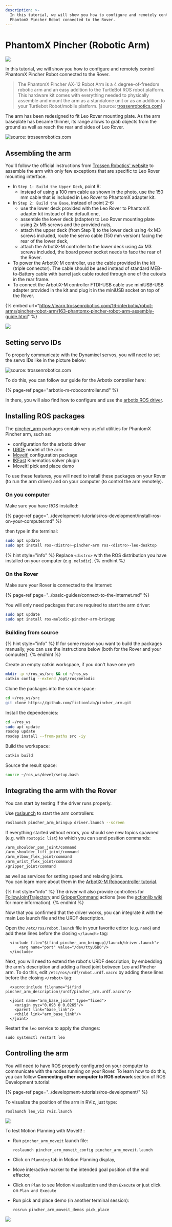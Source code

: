 ```yaml
---
description: >-
  In this tutorial, we will show you how to configure and remotely control
  PhantomX Pincher Robot connected to the Rover.
---
```


# PhantomX Pincher \(Robotic Arm\)



![](../.gitbook/assets/blank-diagram-2.jpeg)

In this tutorial, we will show you how to configure and remotely control PhantomX Pincher Robot connected to the Rover.

> The PhantomX Pincher AX-12 Robot Arm is a 4 degree-of-freedom robotic arm and an easy addition to the TurtleBot ROS robot platform. This hardware kit comes with everything needed to physically assemble and mount the arm as a standalone unit or as an addition to your Turtlebot Robot/mobile platform. \[source: [trossenrobotics.com](https://www.trossenrobotics.com/p/PhantomX-Pincher-Robot-Arm.aspx)\]

The arm has been redesigned to fit Leo Rover mounting plate. As the arm baseplate has became thinner, its range allows to grab objects from the ground as well as reach the rear and sides of Leo Rover.



![source: trossenrobotics.com](../.gitbook/assets/image%20%2820%29.png)

## Assembling the arm

You'll follow the official instructions from [Trossen Robotics' website](https://learn.trossenrobotics.com/16-interbotix/robot-arms/pincher-robot-arm/163-phantomx-pincher-robot-arm-assembly-guide.html) to assemble the arm with only few exceptions that are specific to Leo Rover mounting interface.

* In `Step 1: Build the Upper Deck`, point 8:
  * instead of using a 100 mm cable as shown in the photo, use the 150 mm cable that is included in Leo Rover to PhantomX adapter kit.
* In `Step 2: Build the Base`, instead of point 2-6:
  * use the lower deck provided with the Leo Rover to PhantomX adapter kit instead of the default one,
  * assemble the lower deck \(adapter\) to Leo Rover mounting plate using 2x M5 screws and the provided nuts,
  * attach the upper deck \(from Step 1\) to the lower deck using 4x M3 screws included, route the servo cable \(150 mm version\) facing the rear of the lower deck,
  * attach the ArbotiX-M controller to the lower deck using 4x M3 screws included, the board power socket needs to face the rear of the Rover.
* To power the ArbotiX-M controller, use the cable provided in the kit \(triple connector\). The cable should be used instead of standard MEB-to-Battery cable with barrel jack cable routed through one of the cutouts in the rear frame.
* To connect the ArbotiX-M controller FTDI-USB cable use miniUSB-USB adapter provided in the kit and plug it in the miniUSB socket on top of the Rover.

{% embed url="https://learn.trossenrobotics.com/16-interbotix/robot-arms/pincher-robot-arm/163-phantomx-pincher-robot-arm-assembly-guide.html" %}

![](../.gitbook/assets/pincher_arm_assembled.jpg)

## Setting servo IDs

To properly communicate with the Dynamixel servos, you will need to set the servo IDs like in the picture below:

![source: trossenrobotics.com](../.gitbook/assets/image%20%282%29.png)

To do this, you can follow our guide for the Arbotix controller here:

{% page-ref page="arbotix-m-robocontroller.md" %}

In there, you will also find how to configure and use the [arbotix ROS driver](http://wiki.ros.org/arbotix).

## Installing ROS packages

The [pincher\_arm](http://wiki.ros.org/pincher_arm) packages contain very useful utilities for PhantomX Pincher arm, such as:

* configuration for the arbotix driver
* [URDF](http://wiki.ros.org/urdf) model of the arm
* [Moveit!](https://moveit.ros.org) configuration package
* [IKFast](http://docs.ros.org/kinetic/api/moveit_tutorials/html/doc/ikfast/ikfast_tutorial.html) Kinematics solver plugin
* MoveIt! pick and place demo

To use these features, you will need to install these packages on your Rover \(to run the arm driver\) and on your computer \(to control the arm remotely\).

### On you computer

Make sure you have ROS installed:

{% page-ref page="../development-tutorials/ros-development/install-ros-on-your-computer.md" %}

then type in the terminal:

```bash
sudo apt update
sudo apt install ros-<distro>-pincher-arm ros-<distro>-leo-desktop
```

{% hint style="info" %}
Replace `<distro>` with the ROS distribution you have installed on your computer \(e.g. `melodic`\). 
{% endhint %}

### On the Rover

Make sure your Rover is connected to the Internet:

{% page-ref page="../basic-guides/connect-to-the-internet.md" %}

You will only need packages that are required to start the arm driver:

```bash
sudo apt update
sudo apt install ros-melodic-pincher-arm-bringup
```

### Building from source

{% hint style="info" %}
If for some reason you want to build the packages manually, you can use the instructions below \(both for the Rover and your computer\).
{% endhint %}

Create an empty catkin workspace, if you don't have one yet:

```bash
mkdir -p ~/ros_ws/src && cd ~/ros_ws
catkin config --extend /opt/ros/melodic
```

Clone the packages into the source space:

```bash
cd ~/ros_ws/src
git clone https://github.com/fictionlab/pincher_arm.git
```

Install the dependencies:

```bash
cd ~/ros_ws
sudo apt update
rosdep update
rosdep install --from-paths src -iy
```

Build the workspace:

```bash
catkin build
```

Source the result space:

```bash
source ~/ros_ws/devel/setup.bash
```

## Integrating the arm with the Rover

You can start by testing if the driver runs properly.

Use [roslaunch](http://wiki.ros.org/roslaunch) to start the arm controllers:

```bash
roslaunch pincher_arm_bringup driver.launch --screen
```

If everything started without errors, you should see new topics spawned \(e.g. with `rostopic list`\) to which you can send position commands:

```bash
/arm_shoulder_pan_joint/command
/arm_shoulder_lift_joint/command
/arm_elbow_flex_joint/command
/arm_wrist_flex_joint/command
/gripper_joint/command
```

as well as services for setting speed and relaxing joints.  
You can learn more about them in the [ArbotiX-M Robocontroller tutorial](https://docs.leorover.tech/addons-manuals/arbotix-m-robocontroller).

{% hint style="info" %}
The driver will also provide controllers for [FollowJointTrajectory](http://docs.ros.org/api/control_msgs/html/action/FollowJointTrajectory.html) and [GripperCommand](http://docs.ros.org/melodic/api/control_msgs/html/action/GripperCommand.html) actions \(see the [actionlib wiki](http://wiki.ros.org/actionlib) for more information\).
{% endhint %}

Now that you confirmed that the driver works, you can integrate it with the main Leo launch file and the URDF description.

Open the `/etc/ros/robot.launch` file in your favorite editor \(e.g. `nano`\) and add these lines before the closing `</launch>` tag:

```markup
  <include file="$(find pincher_arm_bringup)/launch/driver.launch">
      <arg name="port" value="/dev/ttyUSB0"/>
  </include>
```

Next, you will need to extend the robot's URDF description, by embedding the arm's description and adding a fixed joint between Leo and Pincher arm. To do this, edit `/etc/ros/urdf/robot.urdf.xacro` by adding these lines before the closing `</robot>` tag:

```markup
  <xacro:include filename="$(find pincher_arm_description)/urdf/pincher_arm.urdf.xacro"/>

  <joint name="arm_base_joint" type="fixed">
    <origin xyz="0.093 0 0.0265"/>
    <parent link="base_link"/>
    <child link="arm_base_link"/>
  </joint>
```

Restart the `leo` service to apply the changes:

```markup
sudo systemctl restart leo
```

## Controlling the arm

You will need to have ROS properly configured on your computer to communicate with the nodes running on your Rover. To learn how to do this, you can follow **Connecting other computer to ROS network** section of ROS Development tutorial:

{% page-ref page="../development-tutorials/ros-development/" %}

To visualize the position of the arm in RViz, just type:

```markup
roslaunch leo_viz rviz.launch
```

![](../.gitbook/assets/image%20%2874%29.png)

To test Motion Planning with MoveIt! :

* Run `pincher_arm_moveit` launch file:

  ```text
  roslaunch pincher_arm_moveit_config pincher_arm_moveit.launch
  ```

* Click on `Planning` tab in Motion Planning display,
* Move interactive marker to the intended goal position of the end effector,
* Click on `Plan` to see Motion visualization and then `Execute` or just click on `Plan and Execute`
* Run pick and place demo \(in another terminal session\):

  ```text
  rosrun pincher_arm_moveit_demos pick_place‌
  ```

![](../.gitbook/assets/image%20%2877%29.png)

